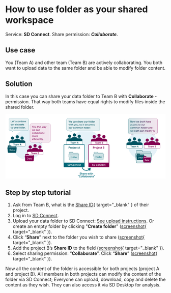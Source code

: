 # How to use folder as your shared workspace

Service: **SD Connect**. Share permission: ***Collaborate***.

## Use case

You (Team A) and other team (Team B) are actively collaborating. You both want to upload data to the same folder and be able to modify folder content.

## Solution

In this case you can share your data folder to Team B with **Collaborate** -permission. That way both teams have equal rights to modify files inside the shared folder.

![Collaborate Infograph](./images/connect/UseCase_Collaborate.png)

## Step by step tutorial

1. Ask from Team B, what is the [Share ID](./images/connect/UseCase_ShareID.png){ target="_blank" } of their project.
2. Log in to [SD Connect](./sd-connect-login.md).
3. Upload your data folder to SD Connect: [See upload instructions](./sd-connect-upload.md). Or create an empty folder by clicking "**Create folder**" ([screenshot](./images/connect/UseCase_CreateFolder.png){ target="_blank" }).
4. Click “**Share**” next to the folder you wish to share ([screenshot](./images/connect/UseCase_ShareButton.png){ target="_blank" }).
5. Add the project B’s **Share ID** to the field ([screenshot](./images/connect/UseCase_AddShareID.png){ target="_blank" }).
6. Select sharing permission: “**Collaborate**”. Click “**Share**” ([screenshot](./images/connect/UseCase_SelectPermission.png){ target="_blank" }).

Now all the content of the folder is accessible for both projects (project A and project B). All members in both projects can modify the content of the folder via SD Connect; Everyone can upload, download, copy and delete the content as they wish. They can also access it via SD Desktop for analysis.
